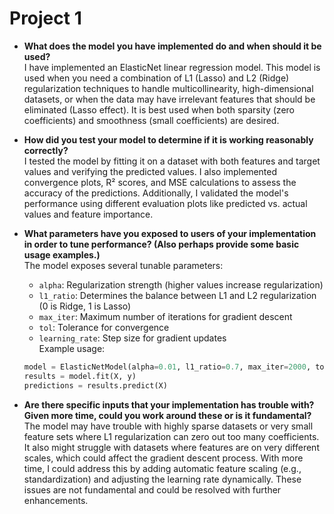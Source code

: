 # Project 1

* **What does the model you have implemented do and when should it be used?**  
  I have implemented an ElasticNet linear regression model. This model is used when you need a combination of L1 (Lasso) and L2 (Ridge) regularization techniques to handle multicollinearity, high-dimensional datasets, or when the data may have irrelevant features that should be eliminated (Lasso effect). It is best used when both sparsity (zero coefficients) and smoothness (small coefficients) are desired.

* **How did you test your model to determine if it is working reasonably correctly?**  
  I tested the model by fitting it on a dataset with both features and target values and verifying the predicted values. I also implemented convergence plots, R² scores, and MSE calculations to assess the accuracy of the predictions. Additionally, I validated the model's performance using different evaluation plots like predicted vs. actual values and feature importance.

* **What parameters have you exposed to users of your implementation in order to tune performance? (Also perhaps provide some basic usage examples.)**  
  The model exposes several tunable parameters:  
  - `alpha`: Regularization strength (higher values increase regularization)  
  - `l1_ratio`: Determines the balance between L1 and L2 regularization (0 is Ridge, 1 is Lasso)  
  - `max_iter`: Maximum number of iterations for gradient descent  
  - `tol`: Tolerance for convergence  
  - `learning_rate`: Step size for gradient updates  
  Example usage:
  ```python
  model = ElasticNetModel(alpha=0.01, l1_ratio=0.7, max_iter=2000, tol=1e-4, learning_rate=0.05)
  results = model.fit(X, y)
  predictions = results.predict(X)
  ```

* **Are there specific inputs that your implementation has trouble with? Given more time, could you work around these or is it fundamental?**  
  The model may have trouble with highly sparse datasets or very small feature sets where L1 regularization can zero out too many coefficients. It also might struggle with datasets where features are on very different scales, which could affect the gradient descent process. With more time, I could address this by adding automatic feature scaling (e.g., standardization) and adjusting the learning rate dynamically. These issues are not fundamental and could be resolved with further enhancements.

